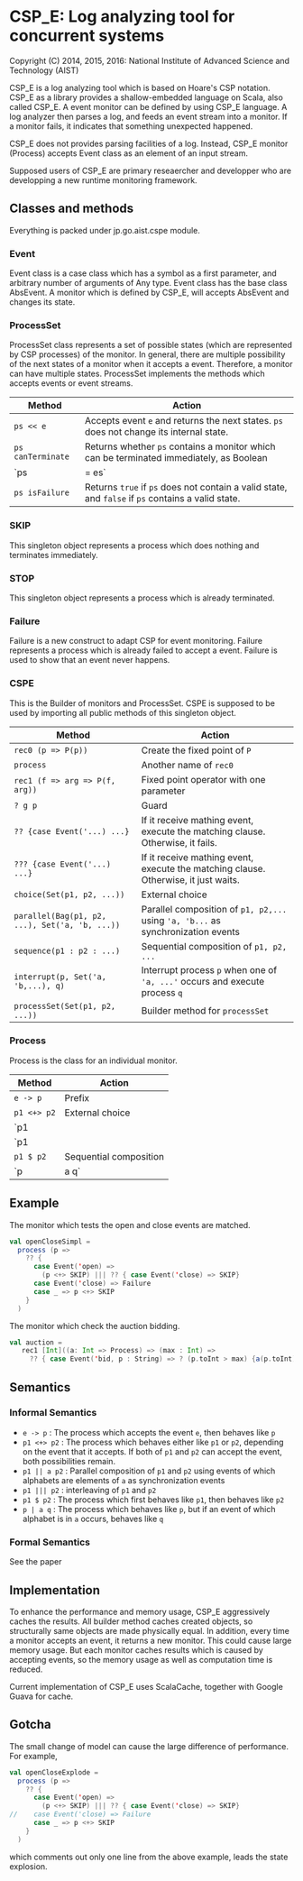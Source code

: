 # CSP_E: Log analyzing tool for concurrent systems
Copyright (C) 2014, 2015, 2016: National Institute of Advanced Science and Technology (AIST)

CSP_E is a log analyzing tool which is based on Hoare's CSP notation.  CSP_E as a library provides a shallow-embedded language on Scala, also called CSP_E.  A event monitor can be defined by using CSP_E language.  A log analyzer then parses a log, and feeds an event stream into a monitor.  If a monitor fails, it indicates that something unexpected happened.

CSP_E does not provides parsing facilities of a log.  Instead, CSP_E monitor (Process) accepts Event class as an element of an input stream.

Supposed users of CSP_E are primary reseaercher and developper who are developping a new runtime monitoring framework.

## Classes and methods

Everything is packed under jp.go.aist.cspe module.

### Event

Event class is a case class which has a symbol as a first parameter, and arbitrary number of arguments of Any type.  Event class has the base class AbsEvent.  A monitor which is defined by CSP_E, will accepts AbsEvent and changes its state.

### ProcessSet

ProcessSet class represents a set of possible states (which are represented by CSP processes) of the monitor.  In general, there are multiple possibility of the next states of a monitor when it accepts a event.  Therefore, a monitor can have multiple states.  ProcessSet implements the methods which accepts events or event streams.

Method | Action |
-------|--------|
`ps << e` | Accepts event `e` and returns the next states.  `ps` does not change its internal state.
`ps canTerminate` | Returns whether `ps` contains a monitor which can be terminated immediately, as Boolean
`ps |= es`  | Accepts `es: Traversable[AbsEveT]` and returns whether `ps` can accept `es` or not as Boolean
`ps isFailure` | Returns `true` if `ps` does not contain a valid state, and `false` if `ps` contains a valid state.

### SKIP

This singleton object represents a process which does nothing and terminates immediately.

### STOP

This singleton object represents a process which is already terminated.

### Failure

Failure is a new construct to adapt CSP for event monitoring.  Failure represents a process which is already failed to accept a event.  Failure is used to show that an event never happens.

### CSPE

This is the Builder of monitors and ProcessSet.  CSPE is supposed to be used by importing all public methods of this singleton object.

Method | Action
-------|-------
`rec0 (p => P(p))` | Create the fixed point of `P`
`process` | Another name of `rec0`
`rec1 (f => arg => P(f, arg))` | Fixed point operator with one parameter
`? g p` | Guard
`?? {case Event('...) ...}` | If it receive mathing event, execute the matching clause.  Otherwise, it fails.
`??? {case Event('...) ...}` | If it receive mathing event, execute the matching clause.  Otherwise, it just waits.
`choice(Set(p1, p2, ...))` | External choice
`parallel(Bag(p1, p2, ...), Set('a, 'b, ...))` | Parallel composition of `p1, p2,...` using `'a, 'b...` as synchronization events
`sequence(p1 : p2 : ...)` | Sequential composition of `p1, p2, ...`
`interrupt(p, Set('a, 'b,...), q)` | Interrupt process `p` when one of `'a, ...'` occurs and execute process `q`
`processSet(Set(p1, p2, ...))` | Builder method for `processSet`

### Process

Process is the class for an individual monitor.

Method | Action
-------|--------
`e -> p` | Prefix
`p1 <+> p2` | External choice
`p1 || a p2` | Parallel of `p1` and `p2` using set `a` of alphabets as synchronization events
`p1 ||| p2` | Interleaving
`p1 $ p2` | Sequential composition
`p | a q` | Interrupt using `a` as interrupt events

## Example

The monitor which tests the open and close events are matched.
```scala
val openCloseSimpl =
  process (p =>
    ?? {
      case Event('open) =>
        (p <+> SKIP) ||| ?? { case Event('close) => SKIP}
      case Event('close) => Failure
      case _ => p <+> SKIP
    }
  )
```

The monitor which check the auction bidding.

```scala
val auction =
   rec1 [Int]((a: Int => Process) => (max : Int) =>
     ?? { case Event('bid, p : String) => ? (p.toInt > max) {a(p.toInt)}} : Process) _
```

## Semantics

### Informal Semantics

- `e -> p` : The process which accepts the event `e`, then behaves like `p`
- `p1 <+> p2` : The process which behaves either like `p1` or `p2`, depending on the event that it accepts.  If both of `p1` and `p2` can accept the event, both possibilities remain.
- `p1 || a p2` : Parallel composition of `p1` and `p2` using events of which alphabets are elements of `a` as synchronization events
- `p1 ||| p2` : interleaving of `p1` and `p2`
- `p1 $ p2` : The process which first behaves like `p1`, then behaves like `p2`
- `p | a q` : The process which behaves like `p`, but if an event of which alphabet is in `a` occurs, behaves like `q`

### Formal Semantics

See the paper

## Implementation

To enhance the performance and memory usage, CSP_E aggressively caches the results.  All builder method caches created objects, so structurally same objects are made physically equal.  In addition, every time a monitor accepts an event, it returns a new monitor.  This could cause large memory usage.  But each monitor caches results which is caused by accepting events, so the memory usage as well as computation time is reduced.  

Current implementation of CSP_E uses ScalaCache, together with Google Guava for cache.

## Gotcha

The small change of model can cause the large difference of performance.  For example,
```scala
val openCloseExplode =
  process (p =>
    ?? {
      case Event('open) =>
        (p <+> SKIP) ||| ?? { case Event('close) => SKIP}
//    case Event('close) => Failure
      case _ => p <+> SKIP
    }
  )
```
which comments out only one line from the above example, leads the state explosion.
